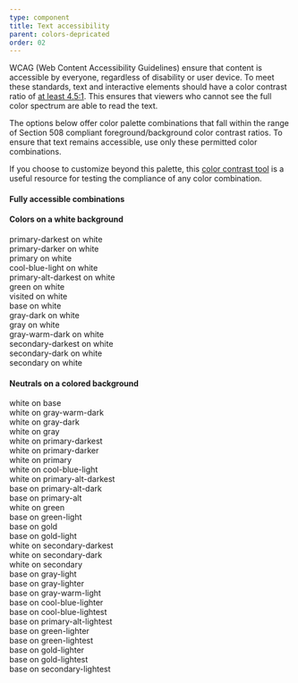 ```yaml
---
type: component
title: Text accessibility
parent: colors-depricated
order: 02
---
```


<p>WCAG (Web Content Accessibility Guidelines) ensure that content is accessible by everyone, regardless of disability or user device. To meet these standards, text and interactive elements should have a color contrast ratio of <a href="http://www.w3.org/TR/UNDERSTANDING-WCAG20/visual-audio-contrast-contrast.html">at least 4.5:1</a>. This ensures that viewers who cannot see the full color spectrum are able to read the text.</p>
<p>The options below offer color palette combinations that fall within the range of Section 508 compliant foreground/background color contrast ratios. To ensure that text remains accessible, use only these permitted color combinations.</p>
<p>If you choose to customize beyond this palette, this <a href="http://webaim.org/resources/contrastchecker/">color contrast tool</a> is a useful resource for testing the compliance of any color combination.</p>
<h4 class="heading">Fully accessible combinations</h4>

<h4>Colors on a white background</h4>

<div class="grid-full color-outline">
  <div class="width-one-half">
    <div class="color-text color-text-primary-darkest">
      primary-darkest on white
    </div>
    <div class="color-text color-text-primary-darker">
      primary-darker on white
    </div>
    <div class="color-text color-text-primary">
      primary on white
    </div>
    <div class="color-text color-text-cool-blue-light">
      cool-blue-light on white
    </div>
    <div class="color-text color-text-primary-alt-darkest">
      primary-alt-darkest on white
    </div>
    <div class="color-text color-text-green">
      green on white
    </div>
    <div class="color-text color-text-visited">
      visited on white
    </div>
  </div>
  <div class="width-one-half end-row">
    <div class="color-text color-text-gray-dark">
      base on white
    </div>
    <div class="color-text color-text-gray-dark">
      gray-dark on white
    </div>
    <div class="color-text color-text-gray">
      gray on white
    </div>
    <div class="color-text color-text-gray-warm-dark">
      gray-warm-dark on white
    </div>
    <div class="color-text color-text-secondary-darkest">
      secondary-darkest on white
    </div>
    <div class="color-text color-text-secondary-dark">
      secondary-dark on white
    </div>
    <div class="color-text color-text-secondary">
      secondary on white
    </div>
  </div>
</div>

<h4>Neutrals on a colored background</h4>

<div class="grid-full">
  <div class="width-one-half">
    <div class="color-text color-base color-text-white">
      white on base
    </div>
    <div class="color-text color-gray-warm-dark color-text-white">
      white on gray-warm-dark
    </div>
    <div class="color-text color-gray-dark color-text-white">
      white on gray-dark
    </div>
    <div class="color-text color-gray color-text-white">
      white on gray
    </div>
    <div class="color-text color-primary-darkest color-text-white">
      white on primary-darkest
    </div>
    <div class="color-text color-primary-darker color-text-white">
      white on primary-darker
    </div>
    <div class="color-text color-primary color-text-white">
      white on primary
    </div>
    <div class="color-text color-cool-blue-light color-text-white">
      white on cool-blue-light
    </div>
    <div class="color-text color-primary-alt-darkest color-text-white">
      white on primary-alt-darkest
    </div>
    <div class="color-text color-primary-alt-dark">
      base on primary-alt-dark
    </div>
    <div class="color-text color-primary-alt">
      base on primary-alt
    </div>
    <div class="color-text color-green color-text-white">
      white on green
    </div>
    <div class="color-text color-green-light">
      base on green-light
    </div>
    <div class="color-text color-gold">
      base on gold
    </div>
    <div class="color-text color-gold-light">
      base on gold-light
    </div>
    <div class="color-text color-secondary-darkest color-text-white">
      white on secondary-darkest
    </div>
    <div class="color-text color-secondary-dark color-text-white">
      white on secondary-dark
    </div>
    <div class="color-text color-secondary color-text-white">
      white on secondary
    </div>
  </div>
  <div class="width-one-half end-row">
    <div class="color-text color-gray-light">
      base on gray-light
    </div>
    <div class="color-text color-gray-lighter">
      base on gray-lighter
    </div>
    <div class="color-text color-gray-warm-light">
      base on gray-warm-light
    </div>
    <div class="color-text color-cool-blue-lighter">
      base on cool-blue-lighter
    </div>
    <div class="color-text color-cool-blue-lightest">
      base on cool-blue-lightest
    </div>
    <div class="color-text color-primary-alt-lightest">
      base on primary-alt-lightest
    </div>
    <div class="color-text color-green-lighter">
      base on green-lighter
    </div>
    <div class="color-text color-green-lightest">
      base on green-lightest
    </div>
    <div class="color-text color-gold-lighter">
      base on gold-lighter
    </div>
    <div class="color-text color-gold-lightest">
      base on gold-lightest
    </div>
    <div class="color-text color-secondary-lightest">
      base on secondary-lightest
    </div>
  </div>
</div>
